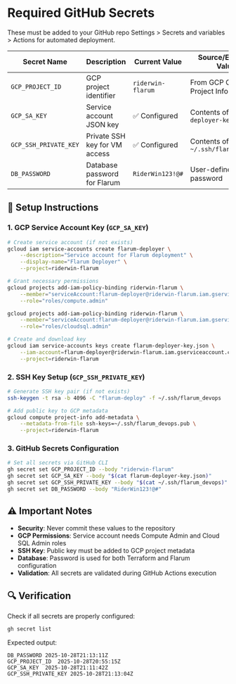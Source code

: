 # Required GitHub Secrets

These must be added to your GitHub repo Settings > Secrets and variables > Actions for automated deployment.

| Secret Name           | Description                          | Current Value | Source/Example Value                                  |
| --------------------- | ------------------------------------ | ------------- | ----------------------------------------------------- |
| `GCP_PROJECT_ID`      | GCP project identifier               | `riderwin-flarum` | From GCP Console > Project Info                       |
| `GCP_SA_KEY`          | Service account JSON key             | ✅ Configured | Contents of `flarum-deployer-key.json`                |
| `GCP_SSH_PRIVATE_KEY` | Private SSH key for VM access        | ✅ Configured | Contents of `~/.ssh/flarum_devops`                    |
| `DB_PASSWORD`         | Database password for Flarum         | `RiderWin123!@#` | User-defined strong password                          |

## 🔧 Setup Instructions

### 1. GCP Service Account Key (`GCP_SA_KEY`)
```bash
# Create service account (if not exists)
gcloud iam service-accounts create flarum-deployer \
    --description="Service account for Flarum deployment" \
    --display-name="Flarum Deployer" \
    --project=riderwin-flarum

# Grant necessary permissions
gcloud projects add-iam-policy-binding riderwin-flarum \
    --member="serviceAccount:flarum-deployer@riderwin-flarum.iam.gserviceaccount.com" \
    --role="roles/compute.admin"

gcloud projects add-iam-policy-binding riderwin-flarum \
    --member="serviceAccount:flarum-deployer@riderwin-flarum.iam.gserviceaccount.com" \
    --role="roles/cloudsql.admin"

# Create and download key
gcloud iam service-accounts keys create flarum-deployer-key.json \
    --iam-account=flarum-deployer@riderwin-flarum.iam.gserviceaccount.com \
    --project=riderwin-flarum
```

### 2. SSH Key Setup (`GCP_SSH_PRIVATE_KEY`)
```bash
# Generate SSH key pair (if not exists)
ssh-keygen -t rsa -b 4096 -C "flarum-deploy" -f ~/.ssh/flarum_devops

# Add public key to GCP metadata
gcloud compute project-info add-metadata \
    --metadata-from-file ssh-keys=~/.ssh/flarum_devops.pub \
    --project=riderwin-flarum
```

### 3. GitHub Secrets Configuration
```bash
# Set all secrets via GitHub CLI
gh secret set GCP_PROJECT_ID --body "riderwin-flarum"
gh secret set GCP_SA_KEY --body "$(cat flarum-deployer-key.json)"
gh secret set GCP_SSH_PRIVATE_KEY --body "$(cat ~/.ssh/flarum_devops)"
gh secret set DB_PASSWORD --body "RiderWin123!@#"
```

## ⚠️ Important Notes

- **Security**: Never commit these values to the repository
- **GCP Permissions**: Service account needs Compute Admin and Cloud SQL Admin roles
- **SSH Key**: Public key must be added to GCP project metadata
- **Database**: Password is used for both Terraform and Flarum configuration
- **Validation**: All secrets are validated during GitHub Actions execution

## 🔍 Verification

Check if all secrets are properly configured:
```bash
gh secret list
```

Expected output:
```
DB_PASSWORD	2025-10-28T21:13:11Z
GCP_PROJECT_ID	2025-10-28T20:55:15Z
GCP_SA_KEY	2025-10-28T21:11:42Z
GCP_SSH_PRIVATE_KEY	2025-10-28T21:13:04Z
```

